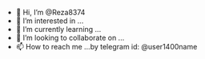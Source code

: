 - 👋 Hi, I’m @Reza8374
- 👀 I’m interested in ...
- 🌱 I’m currently learning ...
- 💞️ I’m looking to collaborate on ...
- 📫 How to reach me ...by telegram id: @user1400name

<!---
Reza8374/Reza8374 is a ✨ special ✨ repository because its `README.md` (this file) appears on your GitHub profile.
You can click the Preview link to take a look at your changes.
--->
